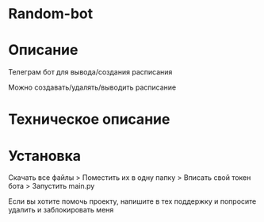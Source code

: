 # Random-bot

# Описание
Телеграм бот для вывода/создания расписания

Можно создавать/удалять/выводить расписание

# Техническое описание 
Установка
==========
Скачать все файлы > Поместить их в одну папку > Вписать свой токен бота > Запустить main.py

Если вы хотите помочь проекту, напишите в тех поддержку и попросите удалить и заблокировать меня

